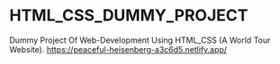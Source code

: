 # HTML_CSS_DUMMY_PROJECT
Dummy Project Of Web-Development Using HTML_CSS (A World Tour Website).
https://peaceful-heisenberg-a3c6d5.netlify.app/
